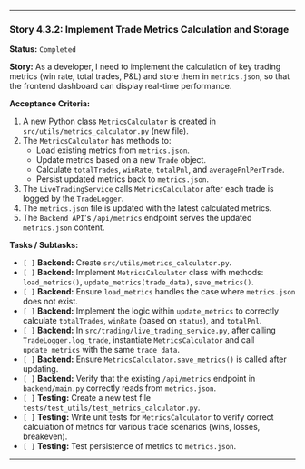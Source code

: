 ---

### **Story 4.3.2: Implement Trade Metrics Calculation and Storage**

**Status:** `Completed`

**Story:**
As a developer, I need to implement the calculation of key trading metrics (win rate, total trades, P&L) and store them in `metrics.json`, so that the frontend dashboard can display real-time performance.

**Acceptance Criteria:**
1.  A new Python class `MetricsCalculator` is created in `src/utils/metrics_calculator.py` (new file).
2.  The `MetricsCalculator` has methods to:
    *   Load existing metrics from `metrics.json`.
    *   Update metrics based on a new `Trade` object.
    *   Calculate `totalTrades`, `winRate`, `totalPnl`, and `averagePnlPerTrade`.
    *   Persist updated metrics back to `metrics.json`.
3.  The `LiveTradingService` calls `MetricsCalculator` after each trade is logged by the `TradeLogger`.
4.  The `metrics.json` file is updated with the latest calculated metrics.
5.  The `Backend API`'s `/api/metrics` endpoint serves the updated `metrics.json` content.

**Tasks / Subtasks:**
-   `[ ]` **Backend:** Create `src/utils/metrics_calculator.py`.
-   `[ ]` **Backend:** Implement `MetricsCalculator` class with methods: `load_metrics()`, `update_metrics(trade_data)`, `save_metrics()`.
-   `[ ]` **Backend:** Ensure `load_metrics` handles the case where `metrics.json` does not exist.
-   `[ ]` **Backend:** Implement the logic within `update_metrics` to correctly calculate `totalTrades`, `winRate` (based on `status`), and `totalPnl`.
-   `[ ]` **Backend:** In `src/trading/live_trading_service.py`, after calling `TradeLogger.log_trade`, instantiate `MetricsCalculator` and call `update_metrics` with the same `trade_data`.
-   `[ ]` **Backend:** Ensure `MetricsCalculator.save_metrics()` is called after updating.
-   `[ ]` **Backend:** Verify that the existing `/api/metrics` endpoint in `backend/main.py` correctly reads from `metrics.json`.
-   `[ ]` **Testing:** Create a new test file `tests/test_utils/test_metrics_calculator.py`.
-   `[ ]` **Testing:** Write unit tests for `MetricsCalculator` to verify correct calculation of metrics for various trade scenarios (wins, losses, breakeven).
-   `[ ]` **Testing:** Test persistence of metrics to `metrics.json`.

---